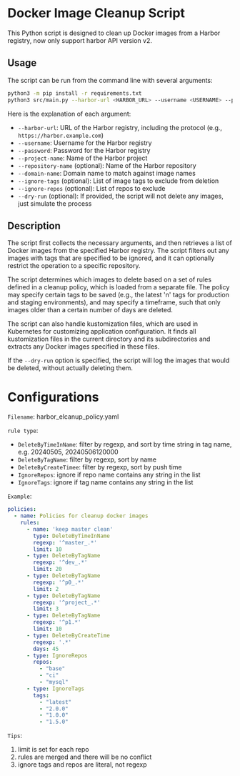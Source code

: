 # Docker Image Cleanup Script

This Python script is designed to clean up Docker images from a Harbor registry, now only support harbor API version v2.

## Usage

The script can be run from the command line with several arguments:

```bash
python3 -m pip install -r requirements.txt
python3 src/main.py --harbor-url <HARBOR_URL> --username <USERNAME> --password <PASSWORD> --project-name <PROJECT_NAME> [--repository-name <REPOSITORY_NAME>] --domain-name <DOMAIN_NAME> [--ignore-tags <IGNORE_TAGS>] [--ignore-repos <IGNORE_REPOS>] [--dry-run]
```


Here is the explanation of each argument:

- `--harbor-url`: URL of the Harbor registry, including the protocol (e.g., `https://harbor.example.com`)
- `--username`: Username for the Harbor registry
- `--password`: Password for the Harbor registry
- `--project-name`: Name of the Harbor project
- `--repository-name` (optional): Name of the Harbor repository
- `--domain-name`: Domain name to match against image names
- `--ignore-tags` (optional): List of image tags to exclude from deletion
- `--ignore-repos` (optional): List of repos to exclude
- `--dry-run` (optional): If provided, the script will not delete any images, just simulate the process

## Description

The script first collects the necessary arguments, and then retrieves a list of Docker images from the specified Harbor registry. The script filters out any images with tags that are specified to be ignored, and it can optionally restrict the operation to a specific repository.

The script determines which images to delete based on a set of rules defined in a cleanup policy, which is loaded from a separate file. The policy may specify certain tags to be saved (e.g., the latest 'n' tags for production and staging environments), and may specify a timeframe, such that only images older than a certain number of days are deleted.

The script can also handle kustomization files, which are used in Kubernetes for customizing application configuration. It finds all kustomization files in the current directory and its subdirectories and extracts any Docker images specified in these files.

If the `--dry-run` option is specified, the script will log the images that would be deleted, without actually deleting them.

# Configurations

`Filename`: harbor_elcanup_policy.yaml

`rule type`:

- `DeleteByTimeInName`: filter by regexp, and sort by time string in tag name, e.g. 20240505, 20240506120000
- `DeleteByTagName`: filter by regexp, sort by name
- `DeleteByCreateTimee`: filter by regexp, sort by push time
- `IgnoreRepos`: ignore if repo name contains any string in the list
- `IgnoreTags`: ignore if tag name contains any string in the list

`Example`:

``` yaml
policies:
  - name: Policies for cleanup docker images
    rules:
      - name: 'keep master clean'
        type: DeleteByTimeInName
        regexp: '^master_.*'
        limit: 10
      - type: DeleteByTagName
        regexp: '^dev_.*'
        limit: 20
      - type: DeleteByTagName
        regexp: '^p0_.*'
        limit: 2
      - type: DeleteByTagName
        regexp: '^project_.*'
        limit: 3
      - type: DeleteByTagName
        regexp: '^p1.*'
        limit: 10
      - type: DeleteByCreateTime
        regexp: '.*'
        days: 45
      - type: IgnoreRepos
        repos:
          - "base"
          - "ci"
          - "mysql"
      - type: IgnoreTags
        tags:
          - "latest"
          - "2.0.0"
          - "1.0.0"
          - "1.5.0"

```

`Tips`:
  1. limit is set for each repo
  2. rules are merged and there will be no conflict
  3. ignore tags and repos are literal, not regexp
